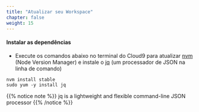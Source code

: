 ```yaml
---
title: "Atualizar seu Workspace"
chapter: false
weight: 15
---
```


#### Instalar as dependências

- Execute os comandos abaixo no terminal do Cloud9 para atualizar [nvm](https://github.com/nvm-sh/nvm) (Node Version Manager) e instale o [jq](https://stedolan.github.io/jq/) (um processador de JSON na linha de comando)
  
```
nvm install stable
sudo yum -y install jq 
```

{{% notice note %}}
jq is a lightweight and flexible command-line JSON processor
{{% /notice %}}